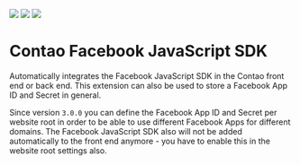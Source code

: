 [![](https://img.shields.io/maintenance/yes/2018.svg)](https://github.com/fritzmg/contao-facebook-js-sdk)
[![](https://img.shields.io/packagist/v/fritzmg/contao-facebook-js-sdk.svg)](https://packagist.org/packages/fritzmg/contao-facebook-js-sdk)
[![](https://img.shields.io/packagist/dt/fritzmg/contao-facebook-js-sdk.svg)](https://packagist.org/packages/fritzmg/contao-facebook-js-sdk)

Contao Facebook JavaScript SDK
=====================

Automatically integrates the Facebook JavaScript SDK in the Contao front end or back end. This extension can also be used to store a Facebook App ID and Secret in general.

Since version `3.0.0` you can define the Facebook App ID and Secret per website root in order to be able to use different Facebook Apps for different domains. The Facebook JavaScript SDK also will not be added automatically to the front end anymore - you have to enable this in the website root settings also.

